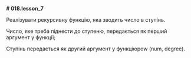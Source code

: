 ****# 018.lesson_7****

Реалізувати рекурсивну функцію, яка зводить число в ступінь.


Число, яке треба піднести до ступеню, передається як перший аргумент у функції;

Ступінь передається як другий аргумент у функціюpow (num, degree).
